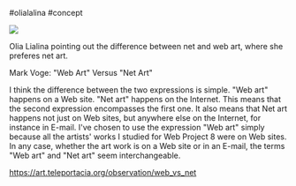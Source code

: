 

#olialalina
#concept 


![](https://i.imgur.com/nHxKYMh.png)


Olia Lialina pointing out the difference between net and web art, where she preferes net art.

Mark Voge:
"Web Art" Versus "Net Art" 

 I think the difference between the two expressions is simple. "Web art" happens on a
 Web site. "Net art" happens on the Internet. This means that the second expression
 encompasses the first one. It also means that Net art happens not just on Web sites, but
 anywhere else on the Internet, for instance in E-mail. I've chosen to use the expression
 "Web art" simply because all the artists' works I studied for Web Project 8 were on Web
 sites. In any case, whether the art work is on a Web site or in an E-mail, the terms "Web
 art" and "Net art" seem interchangeable.
 
https://art.teleportacia.org/observation/web_vs_net


